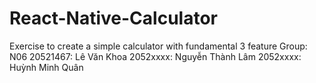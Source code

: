 # React-Native-Calculator
Exercise to create a simple calculator with fundamental 3 feature 
Group: N06
20521467: Lê Văn Khoa
2052xxxx: Nguyễn Thành Lâm
2052xxxx: Huỳnh Minh Quân
